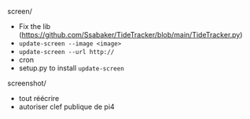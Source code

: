 
screen/
- Fix the lib (https://github.com/Ssabaker/TideTracker/blob/main/TideTracker.py)
- `update-screen --image <image>`
- `update-screen --url http://`
- cron
- setup.py to install `update-screen`

screenshot/
- tout réécrire
- autoriser clef publique de pi4
